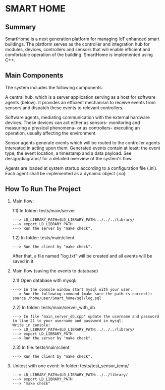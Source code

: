 # SMART HOME

## Summary

SmartHome is a next generation platform for managing IoT enhanced smart buildings. The platform serves as the controller and integration hub for modules, devices, controllers and sensors that will enable efficient and comfortable operation of the building.
SmartHome is implemented using C++.

## Main Components

The system includes the following components:

A central hub, which is a server application serving as a host for software agents (below). It provides an efficient mechanism to receive events from sensors and dispatch these events to relevant controllers.

Software agents, mediating communication with the external hardware devices. These devices can act either as sensors- monitoring and measuring a physical phenomena- or as controllers- executing an operation, usually affecting the environment.

Sensor agents generate events which will be routed to the controller agents interested in acting upon them. Generated events contain at least: the event type, the event location, a timestamp and a data payload. See design/diagrams/ for a detailed overview of the system's flow.

Agents are loaded at system startup according to a configuration file (.ini). Each agent shall be implemented as a dynamic object (.so).

## How To Run The Project

1.  Main flow:

    1.1) In folder: tests/main/server

        ---> LD_LIBRARY_PATH=$LD_LIBRARY_PATH:../../../library/
        ---> export LD_LIBRARY_PATH
        ---> Run the server by "make check".

    1.2) In folder: tests/main/client

        ---> Run the client by "make check".

    After that, a file named "log.txt" will be created and all events will be saved in it.

2.  Main flow (saving the events to database)

    2.1) Open database with mysql:

        ---> In the console window start mysql with your user.
        ---> Run the following command (make sure the path is correct):
        source /home/user/Smart_home/sql/log.sql

    2.2) In folder: tests/main/server_with_db

        ---> In file "main_server_db.cpp" update the username and password
        in line 21 to your username and password in mysql.
        Write in console:
        ---> LD_LIBRARY_PATH=$LD_LIBRARY_PATH:../../../library/
        ---> export LD_LIBRARY_PATH
        ---> Run the server by "make check".

    2.3) In file: tests/main/client

        ---> Run the client by "make check".

3.  Unitest with one event:
    In folder: tests/test_sensor_temp/

        ---> LD_LIBRARY_PATH=$LD_LIBRARY_PATH:../../library/
        ---> export LD_LIBRARY_PATH
        ---> "make check"
